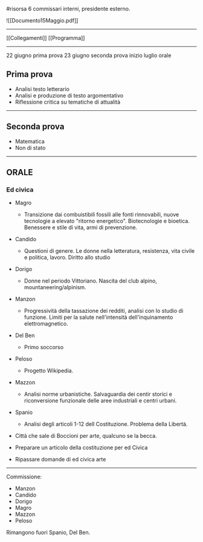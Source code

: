 #risorsa 
6 commissari interni, presidente esterno. 

![[Documento15Maggio.pdf]]
___

[[Collegamenti]]
[[Programma]]

---

22 giugno prima prova 
23 giugno seconda prova 
inizio luglio orale


## **Prima prova**
- Analisi testo letterario 
- Analisi e produzione di testo argomentativo 
- Riflessione critica su tematiche di attualità
___
## **Seconda prova**
- Matematica 
- Non di stato 


---
## **ORALE**


### Ed civica
- Magro
	- Transizione dai combuistibili fossili alle fonti rinnovabili, nuove tecnologie a elevato "ritorno energetico". Biotecnologie e bioetica. Benessere e stile di vita, armi di prevenzione. 
- Candido
	- Questioni di genere. Le donne nella letteratura, resistenza, vita civile e politica, lavoro. Diritto allo studio
- Dorigo
	- Donne nel periodo Vittoriano. Nascita del club alpino, mountaneering/alpinism. 
- Manzon
	- Progressività della tassazione dei redditi, analisi con lo studio di funzione. Limiti per la salute nell'intensità dell'inquinamento elettromagnetico. 
- Del Ben
	- Primo soccorso
- Peloso
	- Progetto Wikipedia. 
- Mazzon
	- Analisi norme urbanistiche. Salvaguardia dei centir storici e riconversione funzionale delle aree industriali  e centri urbani. 
- Spanio
	- Analisi degli articoli 1-12 dell Costituzione. Problema della Libertà. 


- Città che sale di Boccioni per arte, qualcuno se la becca. 
- Preparare un articolo della costituzione per ed Civica
- Ripassare domande di ed civica arte 


---
Commissione: 
- Manzon
- Candido
- Dorigo
- Magro
- Mazzon
- Peloso

Rimangono fuori Spanio, Del Ben. 



